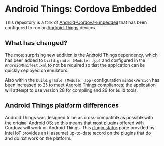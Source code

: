 # Android Things: Cordova Embedded
This repository is a fork of [Android-Cordova-Embedded](https://github.com/Cezear/android-cordova-embedded) that has been configured to run on [Android Things](https://developer.android.com/things) devices.

## What has changed?
The most surprising new addition is the Android Things dependency, which has been added to `build.gradle (Module: app)` and configured in the `AndroidManifest.xml` to not be required so that the application can be quickly deployed on emulators.

Also within the `build.gradle (Module: app)` configuration `minSdkVersion` has been increased to 25 to meet Android Things compliances; the application will attempt to use version 28 for compiling and 29 for build tools.

## Android Things platform differences
Android Things was designed to be as cross-compatible as possible with the original Android OS; so this means that most plugins offered with Cordova will work on Android Things. This [plugin status](https://github.com/intel-iot-devkit/android-things-cordova/blob/master/plugins_status.md) page provided by Intel IoT provides an (I assume) up-to-date record on the plugins that do and do not work on the platform.
